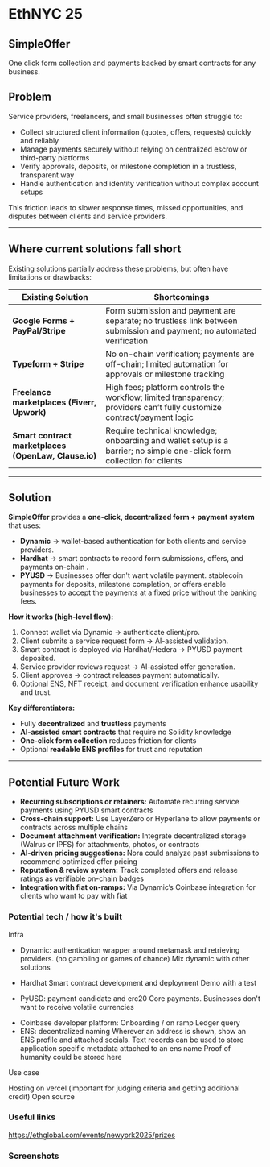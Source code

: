 # EthNYC 25

SimpleOffer
---

One click form collection and payments backed by smart contracts for any business.

## Problem

Service providers, freelancers, and small businesses often struggle to:  

- Collect structured client information (quotes, offers, requests) quickly and reliably  
- Manage payments securely without relying on centralized escrow or third-party platforms  
- Verify approvals, deposits, or milestone completion in a trustless, transparent way  
- Handle authentication and identity verification without complex account setups  

This friction leads to slower response times, missed opportunities, and disputes between clients and service providers.  

---

## Where current solutions fall short
Existing solutions partially address these problems, but often have limitations or drawbacks:

| Existing Solution | Shortcomings |
|-----------------|--------------|
| **Google Forms + PayPal/Stripe** | Form submission and payment are separate; no trustless link between submission and payment; no automated verification |
| **Typeform + Stripe** | No on-chain verification; payments are off-chain; limited automation for approvals or milestone tracking |
| **Freelance marketplaces (Fiverr, Upwork)** | High fees; platform controls the workflow; limited transparency; providers can’t fully customize contract/payment logic |
| **Smart contract marketplaces (OpenLaw, Clause.io)** | Require technical knowledge; onboarding and wallet setup is a barrier; no simple one-click form collection for clients |

---

## Solution

**SimpleOffer** provides a **one-click, decentralized form + payment system** that uses:  

- **Dynamic** → wallet-based authentication for both clients and service providers.
- **Hardhat** → smart contracts to record form submissions, offers, and payments on-chain  .
- **PYUSD** → Businesses offer don't want volatile payment. stablecoin payments for deposits, milestone completion, or offers enable businesses to accept the payments at a fixed price without the banking fees.
<!-- - **Nora** → AI-assisted contract generation for offers or estimates, and automated verification logic  
- **ENS** → readable profiles for service providers and clients   -->

**How it works (high-level flow):**  


1. Connect wallet via Dynamic → authenticate client/pro.
2. Client submits a service request form → AI-assisted validation.
3. Smart contract is deployed via Hardhat/Hedera → PYUSD payment deposited.
4. Service provider reviews request → AI-assisted offer generation.
5. Client approves → contract releases payment automatically.
6. Optional ENS, NFT receipt, and document verification enhance usability and trust.

**Key differentiators:**  

- Fully **decentralized** and **trustless** payments  
- **AI-assisted smart contracts** that require no Solidity knowledge  
- **One-click form collection** reduces friction for clients  
- Optional **readable ENS profiles** for trust and reputation  

---

## Potential Future Work
- **Recurring subscriptions or retainers:** Automate recurring service payments using PYUSD smart contracts  
- **Cross-chain support:** Use LayerZero or Hyperlane to allow payments or contracts across multiple chains  
- **Document attachment verification:** Integrate decentralized storage (Walrus or IPFS) for attachments, photos, or contracts  
- **AI-driven pricing suggestions:** Nora could analyze past submissions to recommend optimized offer pricing  
- **Reputation & review system:** Track completed offers and release ratings as verifiable on-chain badges  
- **Integration with fiat on-ramps:** Via Dynamic’s Coinbase integration for clients who want to pay with fiat



### Potential tech / how it's built

Infra

<!-- * Walrus: for storage
    Best app using Walrus for storage - Try to focus on an app idea where decentralized storage solves a current pain point. For example, hosting for NFTs, democratization of AI models, or crowdsourced video streaming. -->
* Dynamic: authentication wrapper around metamask and retrieving providers. (no gambling or games of chance)
    Mix dynamic with other solutions
* Hardhat
    Smart contract development and deployment
    Demo with a test

* PyUSD: payment candidate and erc20
    Core payments. Businesses don't want to receive volatile currencies
<!-- * Nora: coding agent
    Not user facing
    Helps with the development process
    Want to show during the judge preesentation what discussion you
    Want to see how Nora was specifically helpful with web3 content -->
* Coinbase developer platform:
    Onboarding / on ramp
    Ledger query
* ENS: decentralized naming
    Wherever an address is shown, show an ENS profile and attached socials.
    Text records can be used to store application specific metadata attached to an ens name
    Proof of humanity could be stored here

Use case

Hosting on vercel (important for judging criteria and getting additional credit)
Open source

### Useful links
https://ethglobal.com/events/newyork2025/prizes

### Screenshots